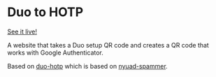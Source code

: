 # Duo to HOTP

[See it live!](https://duo.kjs.dev)

A website that takes a Duo setup QR code and creates a QR code that works
with Google Authenticator.

Based on [duo-hotp](https://github.com/WillForan/duo-hotp) which is based on
[nyuad-spammer](https://github.com/simonseo/nyuad-spammer/tree/master/spammer/duo).
